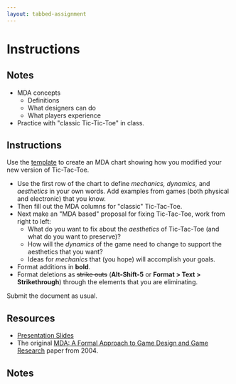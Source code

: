 ```yaml
---
layout: tabbed-assignment
---
```


# Instructions


## Notes

* MDA concepts
  - Definitions
  - What designers can do
  - What players experience
* Practice with "classic Tic-Tic-Toe" in class.

## Instructions

Use the [template][] to create an MDA chart showing how you modified your new version of Tic-Tac-Toe.

* Use the first row of the chart to define *mechanics, dynamics,* and *aesthetics* in your own words. Add examples from games (both physical and electronic) that you know.
* Then fill out the MDA columns for "classic" Tic-Tac-Toe.
* Next make an "MDA based" proposal for fixing Tic-Tac-Toe, work from right to left:
  - What do you want to fix about the *aesthetics* of Tic-Tac-Toe (and what do you want to preserve)?
  - How will the *dynamics* of the game need to change to support the aesthetics that you want?
  - Ideas for *mechanics* that (you hope) will accomplish your goals.
* Format additions in **bold**.
* Format deletions as <del>strike outs</del> (**Alt-Shift-5** or **Format > Text > Strikethrough**) through the elements that you are eliminating.

Submit the document as usual.

## Resources

* [Presentation Slides][slides]
* The original [MDA: A Formal Approach to Game Design and Game Research]({{site.data.assignment.mda-paper}}) paper from 2004.


## Notes

<!-- Don't edit links here, change them in _data/assignment.yml instead, -->

[slides]: <{{site.data.assignment.slides}}>
[template]: <{{site.data.assignment.template}}>
